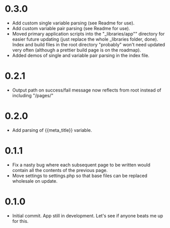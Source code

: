 # 0.3.0

- Add custom single variable parsing (see Readme for use).
- Add custom variable pair parsing (see Readme for use).
- Moved primary application scripts into the "_libraries/app"" directory for easier future updating (just replace the whole _libraries folder, done). Index and build files in the root directory "probably" won't need updated very often (although a prettier build page is on the roadmap).
- Added demos of single and variable pair parsing in the index file.

# 0.2.1

- Output path on success/fail message now reflects from root instead of including "/pages/"

# 0.2.0

- Add parsing of {{meta_title}} variable.

# 0.1.1

- Fix a nasty bug where each subsequent page to be written would contain all the contents of the previous page.
- Move settings to settings.php so that base files can be replaced wholesale on update.


# 0.1.0

- Initial commit. App still in development. Let's see if anyone beats me up for this.